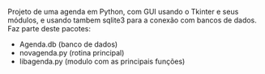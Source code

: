 Projeto de uma agenda em Python, com GUI usando o Tkinter e seus módulos, e usando tambem sqlite3 para a conexão com bancos de dados.  
Faz parte deste pacotes:  
-  Agenda.db (banco de dados)
-  novagenda.py (rotina principal)  
-  libagenda.py (modulo com as principais funções)  
